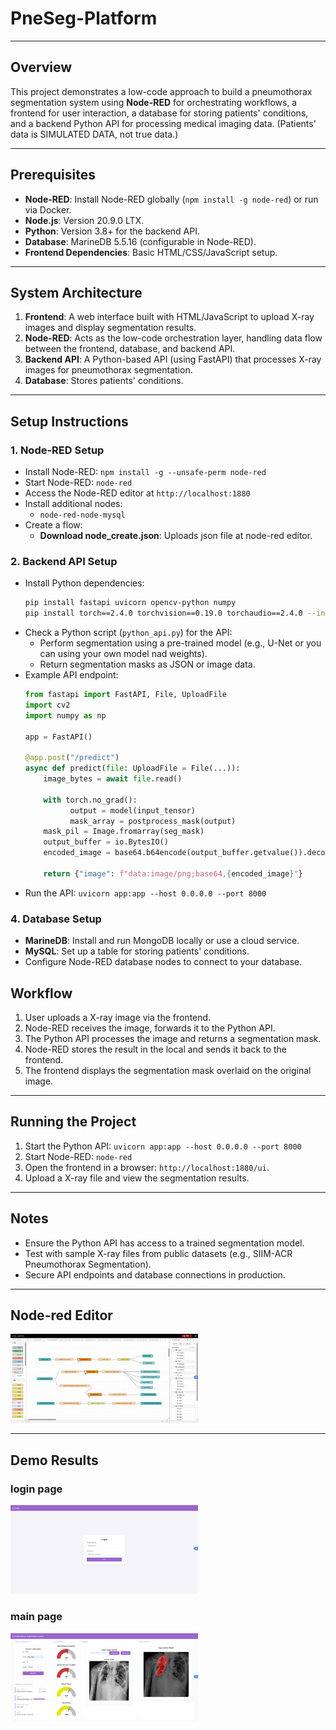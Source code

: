 # PneSeg-Platform

---

## Overview
This project demonstrates a low-code approach to build a pneumothorax segmentation system using **Node-RED** for orchestrating workflows, a frontend for user interaction, a database for storing patients' conditions, and a backend Python API for processing medical imaging data.
(Patients' data is SIMULATED DATA, not true data.)

---

## Prerequisites
- **Node-RED**: Install Node-RED globally (`npm install -g node-red`) or run via Docker. 
- **Node.js**: Version 20.9.0 LTX.
- **Python**: Version 3.8+ for the backend API.
- **Database**: MarineDB 5.5.16 (configurable in Node-RED).
- **Frontend Dependencies**: Basic HTML/CSS/JavaScript setup.

---

## System Architecture
1. **Frontend**: A web interface built with HTML/JavaScript to upload X-ray images and display segmentation results.
2. **Node-RED**: Acts as the low-code orchestration layer, handling data flow between the frontend, database, and backend API.
3. **Backend API**: A Python-based API (using FastAPI) that processes X-ray images for pneumothorax segmentation.
4. **Database**: Stores patients' conditions.

---

## Setup Instructions

### 1. Node-RED Setup
- Install Node-RED: `npm install -g --unsafe-perm node-red`
- Start Node-RED: `node-red`
- Access the Node-RED editor at `http://localhost:1880`
- Install additional nodes:
  - `node-red-node-mysql`
- Create a flow:
  - **Download node_create.json**: Uploads json file at node-red editor.


### 2. Backend API Setup
- Install Python dependencies:
  ```bash
  pip install fastapi uvicorn opencv-python numpy
  pip install torch==2.4.0 torchvision==0.19.0 torchaudio==2.4.0 --index-url https://download.pytorch.org/whl/cu118
  ```
- Check a Python script (`python_api.py`) for the API:
  - Perform segmentation using a pre-trained model (e.g., U-Net or you can using your own model nad weights).
  - Return segmentation masks as JSON or image data.
- Example API endpoint:
  ```python
  from fastapi import FastAPI, File, UploadFile
  import cv2
  import numpy as np

  app = FastAPI()

  @app.post("/predict")
  async def predict(file: UploadFile = File(...)):
      image_bytes = await file.read()

      with torch.no_grad():
            output = model(input_tensor)
            mask_array = postprocess_mask(output)
      mask_pil = Image.fromarray(seg_mask)
      output_buffer = io.BytesIO()
      encoded_image = base64.b64encode(output_buffer.getvalue()).decode("utf-8")

      return {"image": f"data:image/png;base64,{encoded_image}"}      
  ```
- Run the API: `uvicorn app:app --host 0.0.0.0 --port 8000`


### 4. Database Setup
- **MarineDB**: Install and run MongoDB locally or use a cloud service.
- **MySQL**: Set up a table for storing patients' conditions.
- Configure Node-RED database nodes to connect to your database.

## Workflow
1. User uploads a X-ray image via the frontend.
2. Node-RED receives the image, forwards it to the Python API.
3. The Python API processes the image and returns a segmentation mask.
4. Node-RED stores the result in the local and sends it back to the frontend.
5. The frontend displays the segmentation mask overlaid on the original image.

---

## Running the Project
1. Start the Python API: `uvicorn app:app --host 0.0.0.0 --port 8000`
2. Start Node-RED: `node-red`
3. Open the frontend in a browser: `http://localhost:1880/ui`.
4. Upload a X-ray file and view the segmentation results.

---

## Notes
- Ensure the Python API has access to a trained segmentation model.
- Test with sample X-ray files from public datasets (e.g., SIIM-ACR Pneumothorax Segmentation).
- Secure API endpoints and database connections in production.

---

## Node-red Editor

<img src="./img/node.PNG" alt="node" width="300">

---

## Demo Results

### login page

<img src="./img/login.PNG" alt="login" width="300">

### main page

<img src="./img/demo.PNG" alt="login" width="300">